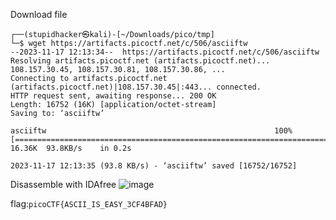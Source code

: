 Download file
```
┌──(stupidhacker㉿kali)-[~/Downloads/pico/tmp]
└─$ wget https://artifacts.picoctf.net/c/506/asciiftw 
--2023-11-17 12:13:34--  https://artifacts.picoctf.net/c/506/asciiftw
Resolving artifacts.picoctf.net (artifacts.picoctf.net)... 108.157.30.45, 108.157.30.81, 108.157.30.86, ...
Connecting to artifacts.picoctf.net (artifacts.picoctf.net)|108.157.30.45|:443... connected.
HTTP request sent, awaiting response... 200 OK
Length: 16752 (16K) [application/octet-stream]
Saving to: ‘asciiftw’

asciiftw                                                   100%[========================================================================================================================================>]  16.36K  93.8KB/s    in 0.2s    

2023-11-17 12:13:35 (93.8 KB/s) - ‘asciiftw’ saved [16752/16752]
```
Disassemble with IDAfree
![image](https://github.com/uetsymphonique/picoCTF_writeup/assets/89717384/6545a88b-ad1b-4416-9040-99a3636be6c4)

flag:```picoCTF{ASCII_IS_EASY_3CF4BFAD}```